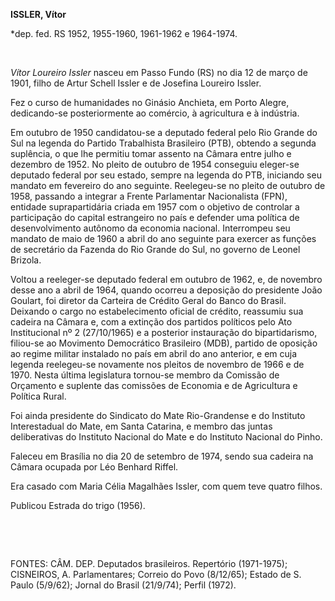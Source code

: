 **ISSLER, Vítor**

\*dep. fed. RS 1952, 1955-1960, 1961-1962 e 1964-1974.

 

*Vítor Loureiro Issler* nasceu em Passo Fundo (RS) no dia 12 de março de
1901, filho de Artur Schell Issler e de Josefina Loureiro Issler.

Fez o curso de humanidades no Ginásio Anchieta, em Porto Alegre,
dedicando-se posteriormente ao comércio, à agricultura e à indústria.

Em outubro de 1950 candidatou-se a deputado federal pelo Rio Grande do
Sul na legenda do Partido Trabalhista Brasileiro (PTB), obtendo a
segunda suplência, o que lhe permitiu tomar assento na Câmara entre
julho e dezembro de 1952. No pleito de outubro de 1954 conseguiu
eleger-se deputado federal por seu estado, sempre na legenda do PTB,
iniciando seu mandato em fevereiro do ano seguinte. Reelegeu-se no
pleito de outubro de 1958, passando a integrar a Frente Parlamentar
Nacionalista (FPN), entidade suprapartidária criada em 1957 com o
objetivo de controlar a participação do capital estrangeiro no país e
defender uma política de desenvolvimento autônomo da economia nacional.
Interrompeu seu mandato de maio de 1960 a abril do ano seguinte para
exercer as funções de secretário da Fazenda do Rio Grande do Sul, no
governo de Leonel Brizola.

Voltou a reeleger-se deputado federal em outubro de 1962, e, de novembro
desse ano a abril de 1964, quando ocorreu a deposição do presidente João
Goulart, foi diretor da Carteira de Crédito Geral do Banco do Brasil.
Deixando o cargo no estabelecimento oficial de crédito, reassumiu sua
cadeira na Câmara e, com a extinção dos partidos políticos pelo Ato
Institucional nº 2 (27/10/1965) e a posterior instauração do
bipartidarismo, filiou-se ao Movimento Democrático Brasileiro (MDB),
partido de oposição ao regime militar instalado no país em abril do ano
anterior, e em cuja legenda reelegeu-se novamente nos pleitos de
novembro de 1966 e de 1970. Nesta última legislatura tornou-se membro da
Comissão de Orçamento e suplente das comissões de Economia e de
Agricultura e Política Rural.

Foi ainda presidente do Sindicato do Mate Rio-Grandense e do Instituto
Interestadual do Mate, em Santa Catarina, e membro das juntas
deliberativas do Instituto Nacional do Mate e do Instituto Nacional do
Pinho.

Faleceu em Brasília no dia 20 de setembro de 1974, sendo sua cadeira na
Câmara ocupada por Léo Benhard Riffel.

Era casado com Maria Célia Magalhães Issler, com quem teve quatro
filhos.

Publicou Estrada do trigo (1956).

 

 

FONTES: CÂM. DEP. Deputados brasileiros. Repertório (1971-1975);
CISNEIROS, A. Parlamentares; Correio do Povo (8/12/65); Estado de S.
Paulo (5/9/62); Jornal do Brasil (21/9/74); Perfil (1972).

 
